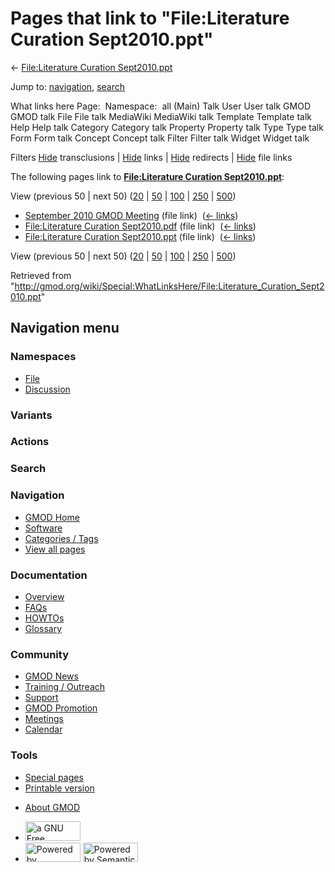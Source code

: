 <div id="mw-page-base" class="noprint">

</div>

<div id="mw-head-base" class="noprint">

</div>

<div id="content" class="mw-body" role="main">

<span id="top"></span>

<div id="mw-js-message" style="display:none;">

</div>



# <span dir="auto">Pages that link to "File:Literature Curation Sept2010.ppt"</span>

<div id="bodyContent">

<div id="contentSub">

← [File:Literature Curation
Sept2010.ppt](/wiki/File:Literature_Curation_Sept2010.ppt "File:Literature Curation Sept2010.ppt")

</div>

<div id="jump-to-nav" class="mw-jump">

Jump to: [navigation](#mw-navigation), [search](#p-search)

</div>

<div id="mw-content-text">

What links here Page:  Namespace:  all (Main) Talk User User talk GMOD
GMOD talk File File talk MediaWiki MediaWiki talk Template Template talk
Help Help talk Category Category talk Property Property talk Type Type
talk Form Form talk Concept Concept talk Filter Filter talk Widget
Widget talk

Filters
[Hide](/mediawiki/index.php?title=Special:WhatLinksHere/File:Literature_Curation_Sept2010.ppt&hidetrans=1 "Special:WhatLinksHere/File:Literature Curation Sept2010.ppt")
transclusions \|
[Hide](/mediawiki/index.php?title=Special:WhatLinksHere/File:Literature_Curation_Sept2010.ppt&hidelinks=1 "Special:WhatLinksHere/File:Literature Curation Sept2010.ppt")
links \|
[Hide](/mediawiki/index.php?title=Special:WhatLinksHere/File:Literature_Curation_Sept2010.ppt&hideredirs=1 "Special:WhatLinksHere/File:Literature Curation Sept2010.ppt")
redirects \|
[Hide](/mediawiki/index.php?title=Special:WhatLinksHere/File:Literature_Curation_Sept2010.ppt&hideimages=1 "Special:WhatLinksHere/File:Literature Curation Sept2010.ppt")
file links

The following pages link to **[File:Literature Curation
Sept2010.ppt](/wiki/File:Literature_Curation_Sept2010.ppt "File:Literature Curation Sept2010.ppt")**:

View (previous 50 \| next 50)
([20](/mediawiki/index.php?title=Special:WhatLinksHere/File:Literature_Curation_Sept2010.ppt&limit=20 "Special:WhatLinksHere/File:Literature Curation Sept2010.ppt")
\|
[50](/mediawiki/index.php?title=Special:WhatLinksHere/File:Literature_Curation_Sept2010.ppt&limit=50 "Special:WhatLinksHere/File:Literature Curation Sept2010.ppt")
\|
[100](/mediawiki/index.php?title=Special:WhatLinksHere/File:Literature_Curation_Sept2010.ppt&limit=100 "Special:WhatLinksHere/File:Literature Curation Sept2010.ppt")
\|
[250](/mediawiki/index.php?title=Special:WhatLinksHere/File:Literature_Curation_Sept2010.ppt&limit=250 "Special:WhatLinksHere/File:Literature Curation Sept2010.ppt")
\|
[500](/mediawiki/index.php?title=Special:WhatLinksHere/File:Literature_Curation_Sept2010.ppt&limit=500 "Special:WhatLinksHere/File:Literature Curation Sept2010.ppt"))

- [September 2010 GMOD
  Meeting](/wiki/September_2010_GMOD_Meeting "September 2010 GMOD Meeting")
  (file link) ‎ <span class="mw-whatlinkshere-tools">([←
  links](/mediawiki/index.php?title=Special:WhatLinksHere&target=September+2010+GMOD+Meeting "Special:WhatLinksHere"))</span>
- [File:Literature Curation
  Sept2010.pdf](/wiki/File:Literature_Curation_Sept2010.pdf "File:Literature Curation Sept2010.pdf")
  (file link) ‎ <span class="mw-whatlinkshere-tools">([←
  links](/mediawiki/index.php?title=Special:WhatLinksHere&target=File%3ALiterature+Curation+Sept2010.pdf "Special:WhatLinksHere"))</span>
- [File:Literature Curation
  Sept2010.ppt](/wiki/File:Literature_Curation_Sept2010.ppt "File:Literature Curation Sept2010.ppt")
  (file link) ‎ <span class="mw-whatlinkshere-tools">([←
  links](/mediawiki/index.php?title=Special:WhatLinksHere&target=File%3ALiterature+Curation+Sept2010.ppt "Special:WhatLinksHere"))</span>

View (previous 50 \| next 50)
([20](/mediawiki/index.php?title=Special:WhatLinksHere/File:Literature_Curation_Sept2010.ppt&limit=20 "Special:WhatLinksHere/File:Literature Curation Sept2010.ppt")
\|
[50](/mediawiki/index.php?title=Special:WhatLinksHere/File:Literature_Curation_Sept2010.ppt&limit=50 "Special:WhatLinksHere/File:Literature Curation Sept2010.ppt")
\|
[100](/mediawiki/index.php?title=Special:WhatLinksHere/File:Literature_Curation_Sept2010.ppt&limit=100 "Special:WhatLinksHere/File:Literature Curation Sept2010.ppt")
\|
[250](/mediawiki/index.php?title=Special:WhatLinksHere/File:Literature_Curation_Sept2010.ppt&limit=250 "Special:WhatLinksHere/File:Literature Curation Sept2010.ppt")
\|
[500](/mediawiki/index.php?title=Special:WhatLinksHere/File:Literature_Curation_Sept2010.ppt&limit=500 "Special:WhatLinksHere/File:Literature Curation Sept2010.ppt"))

</div>

<div class="printfooter">

Retrieved from
"<http://gmod.org/wiki/Special:WhatLinksHere/File:Literature_Curation_Sept2010.ppt>"

</div>

<div id="catlinks" class="catlinks catlinks-allhidden">

</div>

<div class="visualClear">

</div>

</div>

</div>

<div id="mw-navigation">

## Navigation menu

<div id="mw-head">



<div id="left-navigation">

<div id="p-namespaces" class="vectorTabs" role="navigation"
aria-labelledby="p-namespaces-label">

### Namespaces

- <span id="ca-nstab-image"><a href="/wiki/File:Literature_Curation_Sept2010.ppt" accesskey="c"
  title="View the file page [c]">File</a></span>
- <span id="ca-talk"><a
  href="/mediawiki/index.php?title=File_talk:Literature_Curation_Sept2010.ppt&amp;action=edit&amp;redlink=1"
  accesskey="t"
  title="Discussion about the content page [t]">Discussion</a></span>

</div>

<div id="p-variants" class="vectorMenu emptyPortlet" role="navigation"
aria-labelledby="p-variants-label">

### 

### Variants[](#)

<div class="menu">

</div>

</div>

</div>

<div id="right-navigation">



<div id="p-cactions" class="vectorMenu emptyPortlet" role="navigation"
aria-labelledby="p-cactions-label">

### Actions[](#)

<div class="menu">

</div>

</div>

<div id="p-search" role="search">

### Search

<div id="simpleSearch">

</div>

</div>

</div>

</div>

<div id="mw-panel">

<div id="p-logo" role="banner">

<a href="/wiki/Main_Page"
style="background-image: url(http://gmod.org/images/GMOD-cogs.png);"
title="Visit the main page"></a>

</div>

<div id="p-Navigation" class="portal" role="navigation"
aria-labelledby="p-Navigation-label">

### Navigation

<div class="body">

- <span id="n-GMOD-Home">[GMOD Home](/wiki/Main_Page)</span>
- <span id="n-Software">[Software](/wiki/GMOD_Components)</span>
- <span id="n-Categories-.2F-Tags">[Categories /
  Tags](/wiki/Categories)</span>
- <span id="n-View-all-pages">[View all
  pages](/wiki/Special:AllPages)</span>

</div>

</div>

<div id="p-Documentation" class="portal" role="navigation"
aria-labelledby="p-Documentation-label">

### Documentation

<div class="body">

- <span id="n-Overview">[Overview](/wiki/Overview)</span>
- <span id="n-FAQs">[FAQs](/wiki/Category:FAQ)</span>
- <span id="n-HOWTOs">[HOWTOs](/wiki/Category:HOWTO)</span>
- <span id="n-Glossary">[Glossary](/wiki/Glossary)</span>

</div>

</div>

<div id="p-Community" class="portal" role="navigation"
aria-labelledby="p-Community-label">

### Community

<div class="body">

- <span id="n-GMOD-News">[GMOD News](/wiki/GMOD_News)</span>
- <span id="n-Training-.2F-Outreach">[Training /
  Outreach](/wiki/Training_and_Outreach)</span>
- <span id="n-Support">[Support](/wiki/Support)</span>
- <span id="n-GMOD-Promotion">[GMOD
  Promotion](/wiki/GMOD_Promotion)</span>
- <span id="n-Meetings">[Meetings](/wiki/Meetings)</span>
- <span id="n-Calendar">[Calendar](/wiki/Calendar)</span>

</div>

</div>

<div id="p-tb" class="portal" role="navigation"
aria-labelledby="p-tb-label">

### Tools

<div class="body">

- <span id="t-specialpages"><a href="/wiki/Special:SpecialPages" accesskey="q"
  title="A list of all special pages [q]">Special pages</a></span>
- <span id="t-print"><a
  href="/mediawiki/index.php?title=Special:WhatLinksHere/File:Literature_Curation_Sept2010.ppt&amp;printable=yes"
  rel="alternate" accesskey="p"
  title="Printable version of this page [p]">Printable version</a></span>

</div>

</div>

</div>

</div>

<div id="footer" role="contentinfo">

- <span id="footer-places-about">[About
  GMOD](/wiki/GMOD:About "GMOD:About")</span>

<!-- -->

- <span id="footer-copyrightico">[<img src="http://www.gnu.org/graphics/gfdl-logo-small.png" width="88"
  height="31" alt="a GNU Free Documentation License" />](http://www.gnu.org/licenses/fdl-1.3.html)</span>
- <span id="footer-poweredbyico">[<img src="/mediawiki/skins/common/images/poweredby_mediawiki_88x31.png"
  width="88" height="31" alt="Powered by MediaWiki" />](//www.mediawiki.org/)
  [<img
  src="/mediawiki/extensions/SemanticMediaWiki/includes/../resources/images/smw_button.png"
  width="88" height="31" alt="Powered by Semantic MediaWiki" />](https://www.semantic-mediawiki.org/wiki/Semantic_MediaWiki)</span>

<div style="clear:both">

</div>

</div>
